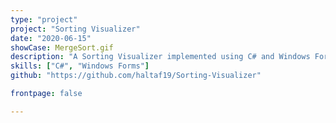 ```yaml
---
type: "project"
project: "Sorting Visualizer"
date: "2020-06-15"
showCase: MergeSort.gif
description: "A Sorting Visualizer implemented using C# and Windows Forms Application. The application visualizes an array of unsorted integers as bars. Each bar has a height corresponding to the value at that position in the array. From here, the array is sorted and the bars indicate movement of the integers within the array throughout the sorting algorithm."
skills: ["C#", "Windows Forms"]
github: "https://github.com/haltaf19/Sorting-Visualizer"

frontpage: false

---
```



